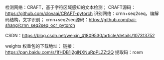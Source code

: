 检测网络：CRAFT，基于字符区域感知的文本检测；
CRAFT源码：https://github.com/clovaai/CRAFT-pytorch
识别网络：crnn+seq2seq，编解码结构，文字识别；
crnn+seq2seq源码：https://github.com/bai-shang/crnn_seq2seq_ocr_pytorch

CSDN：https://blog.csdn.net/weixin_41809530/article/details/107313752

weights 权重包的下载地址：
链接：https://pan.baidu.com/s/1fHDB1j2glNXNuRpPLZZt2Q 
提取码：rcem
